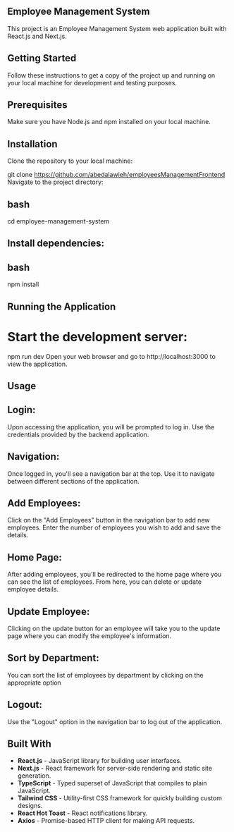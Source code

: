 ## Employee Management System
This project is an Employee Management System web application built with React.js and Next.js.

## Getting Started
Follow these instructions to get a copy of the project up and running on your local machine for development and testing purposes.

## Prerequisites
Make sure you have Node.js and npm installed on your local machine.

## Installation
Clone the repository to your local machine:


git clone https://github.com/abedalawieh/employeesManagementFrontend
Navigate to the project directory:

## bash
cd employee-management-system
## Install dependencies:

## bash
npm install
## Running the Application
# Start the development server:

npm run dev
Open your web browser and go to http://localhost:3000 to view the application.

## Usage
## Login:
Upon accessing the application, you will be prompted to log in. Use the credentials provided by the backend application.

## Navigation:
Once logged in, you'll see a navigation bar at the top. Use it to navigate between different sections of the application.

## Add Employees:
Click on the "Add Employees" button in the navigation bar to add new employees. Enter the number of employees you wish to add and save the details.

## Home Page: 
After adding employees, you'll be redirected to the home page where you can see the list of employees. From here, you can delete or update employee details.

## Update Employee: 
Clicking on the update button for an employee will take you to the update page where you can modify the employee's information.
## Sort by Department: 
You can sort the list of employees by department by clicking on the appropriate option

## Logout: 
Use the "Logout" option in the navigation bar to log out of the application.


## Built With

- **React.js** - JavaScript library for building user interfaces.
- **Next.js** - React framework for server-side rendering and static site generation.
- **TypeScript** - Typed superset of JavaScript that compiles to plain JavaScript.
- **Tailwind CSS** - Utility-first CSS framework for quickly building custom designs.
- **React Hot Toast** - React notifications library.
- **Axios** - Promise-based HTTP client for making API requests.


